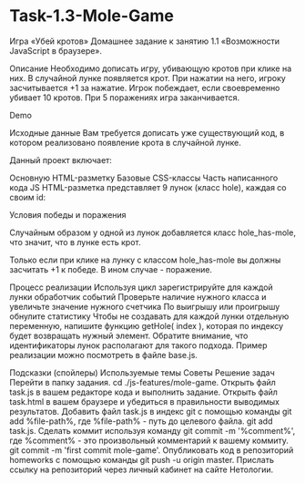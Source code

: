 # Task-1.3-Mole-Game
Игра «Убей кротов»
Домашнее задание к занятию 1.1 «Возможности JavaScript в браузере».

Описание
Необходимо дописать игру, убивающую кротов при клике на них. В случайной лунке появляется крот. При нажатии на него, игроку засчитывается +1 за нажатие. Игрок побеждает, если своевременно убивает 10 кротов. При 5 поражениях игра заканчивается.

Demo

Исходные данные
Вам требуется дописать уже существующий код, в котором реализовано появление крота в случайной лунке.

Данный проект включает:

Основную HTML-разметку
Базовые CSS-классы
Часть написанного кода JS
HTML-разметка представляет 9 лунок (класс hole), каждая со своим id:

<div class="hole-game">
    <div class="hole hole_has-mole" id="hole1"></div>
    <div class="hole" id="hole2"></div>
    <div class="hole" id="hole3"></div>
    <div class="hole" id="hole4"></div>
    <div class="hole" id="hole5"></div>
    <div class="hole" id="hole6"></div>
    <div class="hole" id="hole7"></div>
    <div class="hole" id="hole8"></div>
    <div class="hole" id="hole9"></div>
</div>
Условия победы и поражения

Случайным образом у одной из лунок добавляется класс hole_has-mole, что значит, что в лунке есть крот.

Только если при клике на лунку с классом hole_has-mole вы должны засчитать +1 к победе. В ином случае - поражение.

Процесс реализации
Используя цикл зарегистрируйте для каждой лунки обработчик событий
Проверьте наличие нужного класса и увеличьте значение нужного счетчика
По выигрышу или проигрышу обнулите статистику
Чтобы не создавать для каждой лунки отдельную переменную, напишите функцию getHole( index ), которая по индексу будет возвращать нужный элемент. Обратите внимание, что идентификаторы лунок располагают для такого подхода. Пример реализации можно посмотреть в файле base.js.

Подсказки (спойлеры)
Используемые темы
Советы
Решение задач
Перейти в папку задания. cd ./js-features/mole-game.
Открыть файл task.js в вашем редакторе кода и выполнить задание.
Открыть файл task.html в вашем браузере и убедиться в правильности выводимых результатов.
Добавить файл task.js в индекс git с помощью команды git add %file-path%, где %file-path% - путь до целевого файла. git add task.js.
Сделать коммит используя команду git commit -m '%comment%', где %comment% - это произвольный комментарий к вашему коммиту. git commit -m 'first commit mole-game'.
Опубликовать код в репозиторий homeworks с помощью команды git push -u origin master.
Прислать ссылку на репозиторий через личный кабинет на сайте Нетологии.
